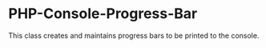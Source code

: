PHP-Console-Progress-Bar
========================

This class creates and maintains progress bars to be printed to the console. 